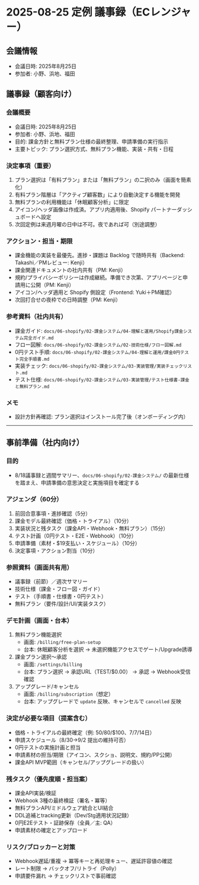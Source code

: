 # 2025-08-25 定例 議事録（ECレンジャー）

## 会議情報
- 会議日時: 2025年8月25日
- 参加者: 小野、浜地、福田

## 議事録（顧客向け）

### 会議概要
- 会議日時: 2025年8月25日
- 参加者: 小野、浜地、福田
- 目的: 課金方針と無料プラン仕様の最終整理、申請準備の実行指示
- 主要トピック: プラン選択方式、無料プラン機能、実装・共有・日程

### 決定事項（重要）
1. プラン選択は「有料プラン」または「無料プラン」の二択のみ（画面を簡素化）
2. 有料プラン階層は「アクティブ顧客数」により自動決定する機能を開発
3. 無料プランの利用機能は「休眠顧客分析」に限定
4. アイコン/ヘッダ画像は作成済。アプリ内適用後、Shopify パートナーダッシュボードへ設定
5. 次回定例は来週月曜の日中は不可。夜であれば可（別途調整）

### アクション・担当・期限
- 課金機能の実装を最優先。進捗・課題は Backlog で随時共有（Backend: Takashi／PMレビュー: Kenji）
- 課金関連ドキュメントの社内共有（PM: Kenji）
- 規約/プライバシーポリシーは作成継続。準備でき次第、アプリページと申請用に公開（PM: Kenji）
- アイコン/ヘッダ適用と Shopify 側設定（Frontend: Yuki＋PM確認）
- 次回打合せの夜枠での日時調整（PM: Kenji）

### 参考資料（社内共有）
- 課金ガイド: `docs/06-shopify/02-課金システム/04-理解と運用/Shopify課金システム完全ガイド.md`
- フロー図解: `docs/06-shopify/02-課金システム/02-技術仕様/フロー図解.md`
- 0円テスト手順: `docs/06-shopify/02-課金システム/04-理解と運用/課金0円テスト完全手順書.md`
- 実装チェック: `docs/06-shopify/02-課金システム/03-実装管理/実装チェックリスト.md`
- テスト仕様: `docs/06-shopify/02-課金システム/03-実装管理/テスト仕様書-課金と無料プラン.md`

### メモ
- 設計方針再確認: プラン選択はインストール完了後（オンボーディング内）

---

## 事前準備（社内向け）

### 目的
- 8/18議事録と週間サマリー、`docs/06-shopify/02-課金システム/` の最新仕様を踏まえ、申請準備の意思決定と実施項目を確定する

### アジェンダ（60分）
1. 前回合意事項・進捗確認（5分）
2. 課金モデル最終確認（価格・トライアル）（10分）
3. 実装状況と残タスク（課金API・Webhook・無料プラン）（15分）
4. テスト計画（0円テスト・E2E・Webhook）（10分）
5. 申請準備（素材・$19支払い・スケジュール）（10分）
6. 決定事項・アクション割当（10分）

### 参照資料（画面共有用）
- 議事録（前節）／週次サマリー
- 技術仕様（課金・フロー図・ガイド）
- テスト（手順書・仕様書・0円テスト）
- 無料プラン（要件/設計/UI/実装タスク）

### デモ計画（画面・台本）
1) 無料プラン機能選択
   - 画面: `/billing/free-plan-setup`
   - 台本: 休眠顧客分析を選択 → 未選択機能アクセスでゲート/Upgrade誘導
2) 課金プラン選択〜承認
   - 画面: `/settings/billing`
   - 台本: プラン選択 → 承認URL（TEST/$0.00） → 承認 → Webhook受信確認
3) アップグレード/キャンセル
   - 画面: `/billing/subscription`（想定）
   - 台本: アップグレードで `update` 反映、キャンセルで `cancelled` 反映

### 決定が必要な項目（提案含む）
- 価格・トライアルの最終確定（例: $50/$80/$100、7/7/14日）
- 申請スケジュール（8/30→9/2 提出の維持可否）
- 0円テストの実施計画と担当
- 申請素材の担当/期限（アイコン、スクショ、説明文、規約/PP公開）
- 課金API MVP範囲（キャンセル/アップグレードの扱い）

### 残タスク（優先度順・担当案）
- 課金API実装/検証
- Webhook 3種の最終検証（署名・冪等）
- 無料プランAPI/ミドルウェア統合とUI結合
- DDL追補とtracking更新（Dev/Stg適用状況記録）
- 0円E2Eテスト・証跡保存（全員／主: QA）
- 申請素材の確定とアップロード

### リスク/ブロッカーと対策

- Webhook遅延/重複 → 冪等キーと再処理キュー、遅延許容値の確認
- レート制限 → バックオフ/リトライ（Polly）
- 申請要件漏れ → チェックリストで事前確認
